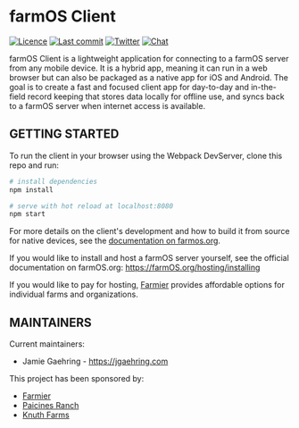 # farmOS Client

[![Licence](https://img.shields.io/badge/Licence-GPL%203.0-blue.svg)](https://opensource.org/licenses/GPL-3.0/)
[![Last commit](https://img.shields.io/github/last-commit/farmOS/farmOS-client.svg?style=flat)](https://github.com/farmOS/farmOS-client/commits)
[![Twitter](https://img.shields.io/twitter/follow/farmOSorg.svg?label=%40farmOSorg&style=flat)](https://twitter.com/farmOSorg)
[![Chat](https://img.shields.io/matrix/farmOS:matrix.org.svg)](https://riot.im/app/#/room/#farmOS:matrix.org)

farmOS Client is a lightweight application for connecting to a farmOS server from any mobile device. It is a hybrid app, meaning it can run in a web browser but can also be packaged as a native app for iOS and Android. The goal is to create a fast and focused client app for day-to-day and in-the-field record keeping that stores data locally for offline use, and syncs back to a farmOS server when internet access is available.

## GETTING STARTED

To run the client in your browser using the Webpack DevServer, clone this repo and run:
``` bash
# install dependencies
npm install

# serve with hot reload at localhost:8080
npm start
```

For more details on the client's development and how to build it from source for native devices, see the [documentation on farmos.org](https://farmos.org/development/client/).

If you would like to install and host a farmOS server yourself, see the official
documentation on farmOS.org: https://farmOS.org/hosting/installing

If you would like to pay for hosting, [Farmier](https://farmier.com) provides
affordable options for individual farms and organizations.

## MAINTAINERS

Current maintainers:
 * Jamie Gaehring - https://jgaehring.com

This project has been sponsored by:
 * [Farmier](http://farmier.com)
 * [Paicines Ranch](https://paicinesranch.com/index.php)
 * [Knuth Farms](https://knuthfarms.com/)
